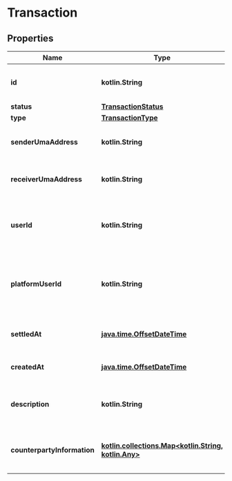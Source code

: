 
# Transaction

## Properties
| Name | Type | Description | Notes |
| ------------ | ------------- | ------------- | ------------- |
| **id** | **kotlin.String** | Unique identifier for the transaction |  |
| **status** | [**TransactionStatus**](TransactionStatus.md) |  |  |
| **type** | [**TransactionType**](TransactionType.md) |  |  |
| **senderUmaAddress** | **kotlin.String** | UMA address of the payment sender |  |
| **receiverUmaAddress** | **kotlin.String** | UMA address of the payment recipient |  |
| **userId** | **kotlin.String** | System ID of the user (sender for outgoing, recipient for incoming) |  |
| **platformUserId** | **kotlin.String** | Platform-specific ID of the user (sender for outgoing, recipient for incoming) |  |
| **settledAt** | [**java.time.OffsetDateTime**](java.time.OffsetDateTime.md) | When the payment was or will be settled |  [optional] |
| **createdAt** | [**java.time.OffsetDateTime**](java.time.OffsetDateTime.md) | When the transaction was created |  [optional] |
| **description** | **kotlin.String** | Optional memo or description for the payment |  [optional] |
| **counterpartyInformation** | [**kotlin.collections.Map&lt;kotlin.String, kotlin.Any&gt;**](kotlin.Any.md) | Additional information about the counterparty, if available |  [optional] |



